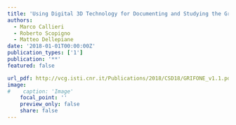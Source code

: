 ```yaml
---
title: 'Using Digital 3D Technology for Documenting and Studying the Griffin'
authors:
  - Marco Callieri
  - Roberto Scopigno
  - Matteo Dellepiane
date: '2018-01-01T00:00:00Z'
publication_types: ['1']
publication: '**'
featured: false

url_pdf: http://vcg.isti.cnr.it/Publications/2018/CSD18/GRIFONE_v1.1.pdf
image:
#    caption: 'Image'
    focal_point: ''
    preview_only: false
    share: false
---
```

